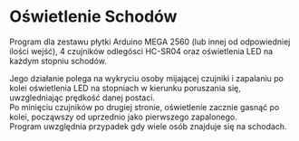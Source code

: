 # Oświetlenie Schodów
Program dla zestawu płytki Arduino MEGA 2560 (lub innej od odpowiedniej ilości wejść), 4 czujników odlegósci HC-SR04 oraz oświetlenia LED na każdym stopniu schodów.

Jego działanie polega na wykryciu osoby mijającej czujniki i zapalaniu po kolei oświetlenia LED na stopniach w kierunku poruszania się, uwzgledniając prędkość danej postaci.  
Po minięciu czujników po drugiej stronie, oświetlenie zacznie gasnąć po kolei, począwszy od uprzednio jako pierwszego zapalonego.  
Program uwzględnia przypadek gdy wiele osób znajduje się na schodach.
